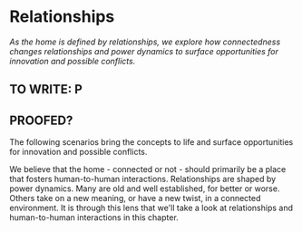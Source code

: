 # Relationships

*As the home is defined by relationships, we explore how connectedness changes relationships and power dynamics to surface opportunities for innovation and possible conflicts.*

## TO WRITE: P
## PROOFED?

The following scenarios bring the concepts to life and surface opportunities for innovation and possible conflicts.

We believe that the home - connected or not - should primarily be a place that fosters human-to-human interactions. Relationships are shaped by power dynamics. Many are old and well established, for better or worse. Others take on a new meaning, or have a new twist, in a connected environment.  It is through this lens that we'll take a look at relationships and human-to-human interactions in this chapter.


